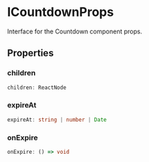 # ICountdownProps

Interface for the Countdown component props.

## Properties

### children

```ts
children: ReactNode
```

### expireAt

```ts
expireAt: string | number | Date
```

### onExpire

```ts
onExpire: () => void
```
